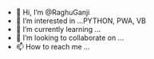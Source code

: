 - 👋 Hi, I’m @RaghuGanji
- 👀 I’m interested in ...PYTHON, PWA, VB
- 🌱 I’m currently learning ...
- 💞️ I’m looking to collaborate on ...
- 📫 How to reach me ...

<!---
RaghuGanji/RaghuGanji is a ✨ special ✨ repository because its `README.md` (this file) appears on your GitHub profile.
You can click the Preview link to take a look at your changes.
--->
